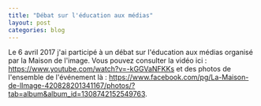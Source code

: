 ```yaml
---
title: "Débat sur l'éducation aux médias"
layout: post
categories: blog
---
```


Le 6 avril 2017 j'ai participé à un débat sur l'éducation aux médias organisé par la Maison de l'image.
Vous pouvez consulter la vidéo ici : https://www.youtube.com/watch?v=-kGGVaNFKKs et des photos de l'ensemble de l'événement là : https://www.facebook.com/pg/La-Maison-de-lImage-420828201341167/photos/?tab=album&album_id=1308742152549763.
